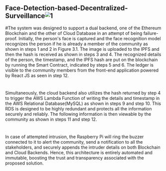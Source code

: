 ## Face-Detection-based-Decentralized-Surveillance![1](https://user-images.githubusercontent.com/63927839/178406067-92e37c87-9d0c-4cc4-b297-67625af04beb.png)

#The system was designed to support a dual backend, one of the Ethereum 
Blockchain and the other of Cloud Database in an attempt of being failure-proof. 
Initially, the person's face is captured and the face recognition model recognizes the 
person if he is already a member of the community as shown in steps 1 and 2 in 
Figure 3.1. The image is uploaded to the IPFS and then the hash is received as shown 
in steps 3 and 4. The recognized details of the person, the timestamp, and the IPFS 
hash are put on the blockchain by running the Smart Contract, indicated by steps 5 
and 6. The ledger is visible to the community members from the front-end application 
powered by React JS as seen in step 12.
#
Simultaneously, the cloud backend also utilizes the hash returned by step 4 to 
trigger the AWS Lambda Function of writing the details and timestamp in the AWS 
Relational Database(MySQL) as shown in steps 9 and step 10. This RDS is designed 
to be highly redundant and protects all the information securely and reliably. The 
following information is then viewable by the community as shown in steps 11 and 
step 12.
#
In case of attempted intrusion, the Raspberry Pi will ring the buzzer connected to it 
to alert the community, send a notification to all the stakeholders, and securely 
appends the intruder details on both Blockchain and Cloud Backends. Hence, this 
architecture is entirely automated and immutable, boosting the trust and transparency 
associated with the proposed solution.
